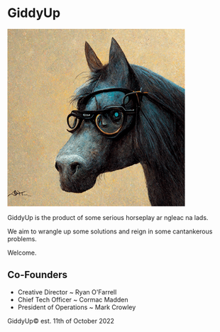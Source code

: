 # GiddyUp

![image](./giddyup_profile_image.png)

GiddyUp is the product of some serious horseplay ar ngleac na lads.

We aim to wrangle up some solutions and reign in some cantankerous problems.

Welcome.

## Co-Founders
- Creative Director       ~ Ryan O'Farrell
- Chief Tech Officer      ~ Cormac Madden 
- President of Operations ~ Mark Crowley

GiddyUp&copy; est. 11th of October 2022
